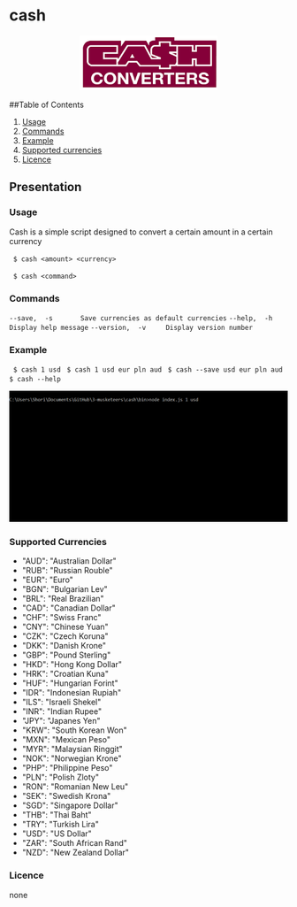 # cash
<div style="text-align:center"><img height="100" width="250" src ="../img/cash-convertor.png" /></div>

##Table of Contents

1. [Usage](#usage)
2. [Commands](#commands)
3. [Example](#example)
4. [Supported currencies](#supported-currencies)
5. [Licence](#licence)

## Presentation

### Usage
Cash is a simple script designed to convert a certain amount in a certain currency

` $ cash <amount> <currency>`

` $ cash <command>`

### Commands
`--save,  -s       Save currencies as default currencies`
`--help,  -h       Display help message`
`--version,  -v     Display version number`

### Example
` $ cash 1 usd`
` $ cash 1 usd eur pln aud`
` $ cash --save usd eur pln aud`
` $ cash --help`
<div style="text-align:center"><img src ="../img/example_cash.gif" /></div>

### Supported Currencies
*  "AUD": "Australian Dollar"
*  "RUB": "Russian Rouble"
*  "EUR": "Euro"
*  "BGN": "Bulgarian Lev"
*  "BRL": "Real Brazilian"
*  "CAD": "Canadian Dollar"
*  "CHF": "Swiss Franc"
*  "CNY": "Chinese Yuan"
*  "CZK": "Czech Koruna"
*  "DKK": "Danish Krone"
*  "GBP": "Pound Sterling"
*  "HKD": "Hong Kong Dollar"
*  "HRK": "Croatian Kuna"
*  "HUF": "Hungarian Forint"
*  "IDR": "Indonesian Rupiah"
*  "ILS": "Israeli Shekel"
*  "INR": "Indian Rupee"
*  "JPY": "Japanes Yen"
*  "KRW": "South Korean Won"
*  "MXN": "Mexican Peso"
*  "MYR": "Malaysian Ringgit"
*  "NOK": "Norwegian Krone"
*  "PHP": "Philippine Peso"
*  "PLN": "Polish Zloty"
*  "RON": "Romanian New Leu"
*  "SEK": "Swedish Krona"
*  "SGD": "Singapore Dollar"
*  "THB": "Thai Baht"
*  "TRY": "Turkish Lira"
*  "USD": "US Dollar"
*  "ZAR": "South African Rand"
*  "NZD": "New Zealand Dollar"

### Licence
none
